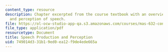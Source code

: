 ```yaml
---
content_type: resource
description: Chapter excerpted from the course textbook with an overview of the production
  and perception of speech.
file: https://ol-ocw-studio-app-qa.s3.amazonaws.com/courses/mas-632-conversational-computer-systems-fall-2008/749014d331b19ed0ea12f9de4ede665a_schmandt_ch2.pdf
file_type: application/pdf
resourcetype: Document
title: Speech Production and Perception
uid: 749014d3-31b1-9ed0-ea12-f9de4ede665a
---
```


